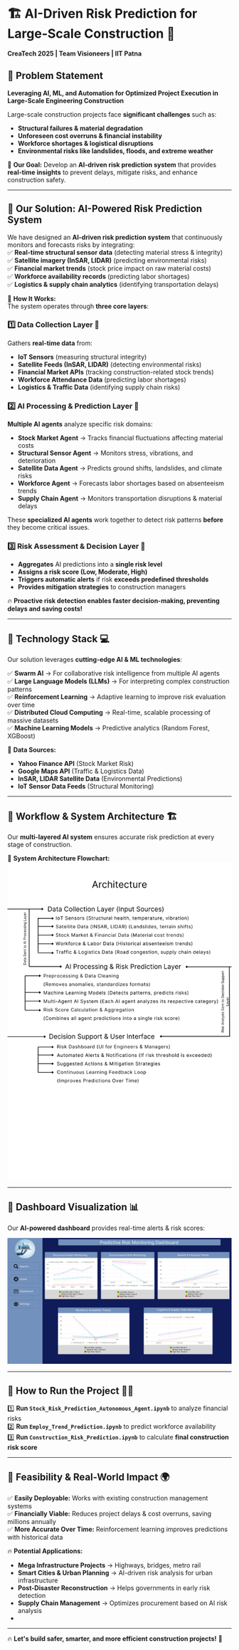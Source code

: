 # 🏗️ AI-Driven Risk Prediction for Large-Scale Construction 🚀  
**CreaTech 2025 | Team Visioneers | IIT Patna**  

## 🔹 Problem Statement  
**Leveraging AI, ML, and Automation for Optimized Project Execution in Large-Scale Engineering Construction**  

Large-scale construction projects face **significant challenges** such as:  
- **Structural failures & material degradation**  
- **Unforeseen cost overruns & financial instability**  
- **Workforce shortages & logistical disruptions**  
- **Environmental risks like landslides, floods, and extreme weather**  

📌 **Our Goal:** Develop an **AI-driven risk prediction system** that provides **real-time insights** to prevent delays, mitigate risks, and enhance construction safety.  

---

## 🔹 Our Solution: AI-Powered Risk Prediction System  
We have designed an **AI-driven risk prediction system** that continuously monitors and forecasts risks by integrating:  
✅ **Real-time structural sensor data** (detecting material stress & integrity)  
✅ **Satellite imagery (InSAR, LIDAR)** (predicting environmental risks)  
✅ **Financial market trends** (stock price impact on raw material costs)  
✅ **Workforce availability records** (predicting labor shortages)  
✅ **Logistics & supply chain analytics** (identifying transportation delays)  

🔹 **How It Works:**  
The system operates through **three core layers**:  

### **1️⃣ Data Collection Layer 📡**  
Gathers **real-time data** from:  
- **IoT Sensors** (measuring structural integrity)  
- **Satellite Feeds (InSAR, LIDAR)** (detecting environmental risks)  
- **Financial Market APIs** (tracking construction-related stock trends)  
- **Workforce Attendance Data** (predicting labor shortages)  
- **Logistics & Traffic Data** (identifying supply chain risks)  

### **2️⃣ AI Processing & Prediction Layer 🤖**  
**Multiple AI agents** analyze specific risk domains:  
- **Stock Market Agent** → Tracks financial fluctuations affecting material costs  
- **Structural Sensor Agent** → Monitors stress, vibrations, and deterioration  
- **Satellite Data Agent** → Predicts ground shifts, landslides, and climate risks  
- **Workforce Agent** → Forecasts labor shortages based on absenteeism trends  
- **Supply Chain Agent** → Monitors transportation disruptions & material delays  

These **specialized AI agents** work together to detect risk patterns **before** they become critical issues.  

### **3️⃣ Risk Assessment & Decision Layer 🚦**  
- **Aggregates** AI predictions into a **single risk level**  
- **Assigns a risk score (Low, Moderate, High)**  
- **Triggers automatic alerts** if risk **exceeds predefined thresholds**  
- **Provides mitigation strategies** to construction managers  

🔥 **Proactive risk detection enables faster decision-making, preventing delays and saving costs!**  

---

## 🔹 Technology Stack 💻  
Our solution leverages **cutting-edge AI & ML technologies**:  

✅ **Swarm AI** → For collaborative risk intelligence from multiple AI agents  
✅ **Large Language Models (LLMs)** → For interpreting complex construction patterns  
✅ **Reinforcement Learning** → Adaptive learning to improve risk evaluation over time  
✅ **Distributed Cloud Computing** → Real-time, scalable processing of massive datasets  
✅ **Machine Learning Models** → Predictive analytics (Random Forest, XGBoost)  

📌 **Data Sources:**  
- **Yahoo Finance API** (Stock Market Risk)  
- **Google Maps API** (Traffic & Logistics Data)  
- **InSAR, LIDAR Satellite Data** (Environmental Predictions)  
- **IoT Sensor Data Feeds** (Structural Monitoring)  

---

## 🔹 Workflow & System Architecture 🏗️  
Our **multi-layered AI system** ensures accurate risk prediction at every stage of construction.  

📌 **System Architecture Flowchart:**  
![System Architecture](https://github.com/SanskrutiKulkarni/Createch_Visioneers/blob/main/Your%20paragraph%20text.png?raw=true)

---

## 🔹 Dashboard Visualization 📊  
Our **AI-powered dashboard** provides real-time alerts & risk scores:  

![Dashboard Preview](https://github.com/SanskrutiKulkarni/Createch_Visioneers/blob/4b0cc6d859b03394b8f7a2858dffae6ec70f2a75/Construction%20Risk%20Monitoring%20Dashboard%20(5)_page-0001.jpg) 

---

## 🔹 How to Run the Project 🏃‍♂️  
1️⃣ **Run `Stock_Risk_Prediction_Autonomous_Agent.ipynb`** to analyze financial risks  
2️⃣ **Run `Employ_Trend_Prediction.ipynb`** to predict workforce availability  
3️⃣ **Run `Construction_Risk_Prediction.ipynb`** to calculate **final construction risk score**  

---

## 🔹 Feasibility & Real-World Impact 🌍  
✅ **Easily Deployable:** Works with existing construction management systems  
✅ **Financially Viable:** Reduces project delays & cost overruns, saving millions annually  
✅ **More Accurate Over Time:** Reinforcement learning improves predictions with historical data  

🔥 **Potential Applications:**  
- **Mega Infrastructure Projects** → Highways, bridges, metro rail  
- **Smart Cities & Urban Planning** → AI-driven risk analysis for urban infrastructure  
- **Post-Disaster Reconstruction** → Helps governments in early risk detection  
- **Supply Chain Management** → Optimizes procurement based on AI risk analysis
- 
---
🔥 **Let's build safer, smarter, and more efficient construction projects!** 🚀  
